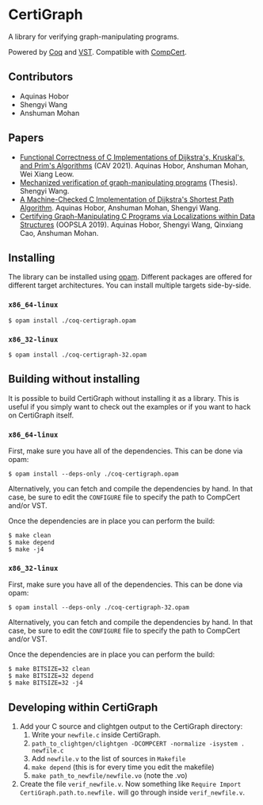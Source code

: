 # CertiGraph

A library for verifying graph-manipulating programs.

Powered by [Coq](https://coq.inria.fr) and [VST](https://vst.cs.princeton.edu/). Compatible with [CompCert](https://compcert.org/).


## Contributors

* Aquinas Hobor
* Shengyi Wang
* Anshuman Mohan


## Papers

* [Functional Correctness of C Implementations of Dijkstra's, Kruskal's, and Prim's Algorithms](https://www.comp.nus.edu.sg/~hobor/Publications/2021/CertiDKP.pdf) (CAV 2021). Aquinas Hobor, Anshuman Mohan, Wei Xiang Leow.
* [Mechanized verification of graph-manipulating programs](https://www.comp.nus.edu.sg/~hobor/Teaching/SW-PhD.pdf) (Thesis). Shengyi Wang.
* [A Machine-Checked C Implementation of Dijkstra's Shortest Path Algorithm](https://www.comp.nus.edu.sg/~hobor/Publications/2020/CertifiedDijkstra.pdf). Aquinas Hobor, Anshuman Mohan, Shengyi Wang.
* [Certifying Graph-Manipulating C Programs via Localizations within Data Structures](https://www.comp.nus.edu.sg/~hobor/Publications/2019/Localize.pdf) (OOPSLA 2019). Aquinas Hobor, Shengyi Wang, Qinxiang Cao, Anshuman Mohan.


## Installing

The library can be installed using [opam](https://opam.ocaml.org/). Different packages are offered for different target architectures. You can install multiple targets side-by-side.

### `x86_64-linux`

```console
$ opam install ./coq-certigraph.opam
```

### `x86_32-linux`

```console
$ opam install ./coq-certigraph-32.opam
```


## Building without installing

It is possible to build CertiGraph without installing it as a library. This is useful if you simply want to check out the examples or if you want to hack on CertiGraph itself.

### `x86_64-linux`

First, make sure you have all of the dependencies. This can be done via opam:

```console
$ opam install --deps-only ./coq-certigraph.opam
```

Alternatively, you can fetch and compile the dependencies by hand. In that case, be sure to edit the `CONFIGURE` file to specify the path to CompCert and/or VST.

Once the dependencies are in place you can perform the build:

```console
$ make clean
$ make depend
$ make -j4
```

### `x86_32-linux`

First, make sure you have all of the dependencies. This can be done via opam:

```console
$ opam install --deps-only ./coq-certigraph-32.opam
```

Alternatively, you can fetch and compile the dependencies by hand. In that case, be sure to edit the `CONFIGURE` file to specify the path to CompCert and/or VST.

Once the dependencies are in place you can perform the build:

```console
$ make BITSIZE=32 clean
$ make BITSIZE=32 depend
$ make BITSIZE=32 -j4
```


## Developing within CertiGraph

1. Add your C source and clightgen output to the CertiGraph directory:
	1. Write your `newfile.c` inside CertiGraph.
	1. `path_to_clightgen/clightgen -DCOMPCERT -normalize -isystem . newfile.c`
	1. Add `newfile.v` to the list of sources in `Makefile`
	1. `make depend` (this is for every time you edit the makefile)
	1. `make path_to_newfile/newfile.vo` (note the .vo)
1. Create the file `verif_newfile.v`. Now something like `Require Import CertiGraph.path.to.newfile.` will go through inside `verif_newfile.v`.
